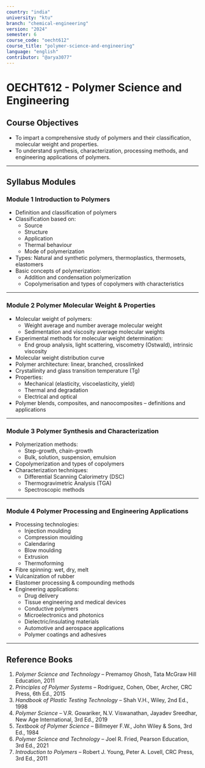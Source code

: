 ```yaml
---
country: "india"
university: "ktu"
branch: "chemical-engineering"
version: "2024"
semester: 6
course_code: "oecht612"
course_title: "polymer-science-and-engineering"
language: "english"
contributor: "@arya3077"
---
```


# OECHT612 - Polymer Science and Engineering

## Course Objectives

- To impart a comprehensive study of polymers and their classification, molecular weight and properties.
- To understand synthesis, characterization, processing methods, and engineering applications of polymers.

---

## Syllabus Modules

### Module 1  Introduction to Polymers  
- Definition and classification of polymers  
- Classification based on:  
  - Source  
  - Structure  
  - Application  
  - Thermal behaviour  
  - Mode of polymerization  
- Types: Natural and synthetic polymers, thermoplastics, thermosets, elastomers  
- Basic concepts of polymerization:  
  - Addition and condensation polymerization  
  - Copolymerisation and types of copolymers with characteristics  

---

### Module 2  Polymer Molecular Weight & Properties
- Molecular weight of polymers:  
  - Weight average and number average molecular weight  
  - Sedimentation and viscosity average molecular weights  
- Experimental methods for molecular weight determination:  
  - End group analysis, light scattering, viscometry (Ostwald), intrinsic viscosity  
- Molecular weight distribution curve  
- Polymer architecture: linear, branched, crosslinked  
- Crystallinity and glass transition temperature (Tg)  
- Properties:  
  - Mechanical (elasticity, viscoelasticity, yield)  
  - Thermal and degradation  
  - Electrical and optical  
- Polymer blends, composites, and nanocomposites – definitions and applications  

---

### Module 3  Polymer Synthesis and Characterization
- Polymerization methods:  
  - Step-growth, chain-growth  
  - Bulk, solution, suspension, emulsion  
- Copolymerization and types of copolymers  
- Characterization techniques:  
  - Differential Scanning Calorimetry (DSC)  
  - Thermogravimetric Analysis (TGA)  
  - Spectroscopic methods  

---

### Module 4  Polymer Processing and Engineering Applications
- Processing technologies:  
  - Injection moulding  
  - Compression moulding  
  - Calendaring  
  - Blow moulding  
  - Extrusion  
  - Thermoforming  
- Fibre spinning: wet, dry, melt  
- Vulcanization of rubber  
- Elastomer processing & compounding methods  
- Engineering applications:  
  - Drug delivery  
  - Tissue engineering and medical devices  
  - Conductive polymers  
  - Microelectronics and photonics  
  - Dielectric/insulating materials  
  - Automotive and aerospace applications  
  - Polymer coatings and adhesives  

---

## Reference Books

1. *Polymer Science and Technology* – Premamoy Ghosh, Tata McGraw Hill Education, 2011  
2. *Principles of Polymer Systems* – Rodriguez, Cohen, Ober, Archer, CRC Press, 6th Ed., 2015  
3. *Handbook of Plastic Testing Technology* – Shah V.H., Wiley, 2nd Ed., 1998  
4. *Polymer Science* – V.R. Gowariker, N.V. Viswanathan, Jayadev Sreedhar, New Age International, 3rd Ed., 2019  
5. *Textbook of Polymer Science* – Billmeyer F.W., John Wiley & Sons, 3rd Ed., 1984  
6. *Polymer Science and Technology* – Joel R. Fried, Pearson Education, 3rd Ed., 2021  
7. *Introduction to Polymers* – Robert J. Young, Peter A. Lovell, CRC Press, 3rd Ed., 2011  
